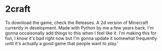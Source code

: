 # 2craft
To download the game, check the Releases. 
A 2d version of Minecraft currently in development. Made with Python by me a few years back.
I'm gonna occaisonally add things to this when I feel like it. I'm making this for fun, I know it's bad right now but I'm gonna update it somewhat frequently until it's actually a good game
that people want to play.'
